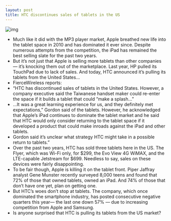 ```yaml
---
layout: post
title: HTC discontinues sales of tablets in the US
---
```

![img](http://media.idownloadblog.com/wp-content/uploads/2012/10/HTC-jetstream.jpg)
* Much like it did with the MP3 player market, Apple breathed new life into the tablet space in 2010 and has dominated it ever since. Despite numerous attempts from the competition, the iPad has remained the best selling slate for the past two years.
* But it’s not just that Apple is selling more tablets than other companies — it’s knocking them out of the marketplace. Last year, HP pulled its TouchPad due to lack of sales. And today, HTC announced it’s pulling its tablets from the United States…
* FierceWireless reports:
* “HTC has discontinued sales of tablets in the United States. However, a company executive said the Taiwanese handset maker could re-enter the space if it builds a tablet that could “make a splash…”
* …It was a great learning experience for us, and they definitely met expectations,” Gordon said of the tablets. However, he acknowledged that Apple’s iPad continues to dominate the tablet market and he said that HTC would only consider returning to the tablet space if it developed a product that could make inroads against the iPad and other tablets.
* Gordon said it’s unclear what strategy HTC might take in a possible return to tablets.”
* Over the past two years, HTC has sold three tablets here in the US. The Flyer, which was Wi-Fi only, for $299, the Evo View 4G WiMAX, and the LTE-capable Jetstream for $699. Needless to say, sales on these devices were fairly disappointing.
* To be fair though, Apple is killing it on the tablet front. Piper Jaffray analyst Gene Munster recently surveyed 8,000 teens and found that 72% of those that owned tablets, owned an iPad. And 74% of those that don’t have one yet, plan on getting one.
* But HTC’s woes don’t stop at tablets. The company, which once dominated the smartphone industry, has posted consecutive negative quarters this year— the last one down 57% — due to increasing competition from Apple and Samsung.
* Is anyone surprised that HTC is pulling its tablets from the US market?

